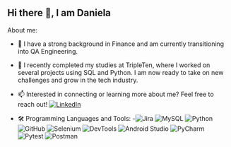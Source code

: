 ## Hi there 👋, I am Daniela



About me: 
- 🔭 I have a strong background in Finance and am currently transitioning into QA Engineering.
- 🌱 I recently completed my studies at TripleTen, where I worked on several projects using SQL and Python. I am now ready to take on new challenges and grow in the tech industry.
- 📫 Interested in connecting or learning more about me? Feel free to reach out! [![LinkedIn](https://img.shields.io/badge/LinkedIn-blue?style=flat&logo=linkedin)](https://www.linkedin.com/in/daniela-paredes-espinosa)

- 🛠️ Programming Languages and Tools:
-![Jira](https://img.shields.io/badge/Jira-0052CC?style=flat&logo=jira&logoColor=white) ![MySQL](https://img.shields.io/badge/MySQL-4479A1?style=flat&logo=mysql&logoColor=white) ![Python](https://img.shields.io/badge/Python-3776AB?style=flat&logo=python&logoColor=white) ![GitHub](https://img.shields.io/badge/GitHub-181717?style=flat&logo=github&logoColor=white) ![Selenium](https://img.shields.io/badge/Selenium-43B02A?style=flat&logo=selenium&logoColor=white) ![DevTools](https://img.shields.io/badge/DevTools-FF6C37?style=flat&logo=googlechrome&logoColor=white)
![Android Studio](https://img.shields.io/badge/Android%20Studio-3DDC84?style=flat&logo=android-studio&logoColor=white)
![PyCharm](https://img.shields.io/badge/PyCharm-000000?style=flat&logo=pycharm&logoColor=white)
![Pytest](https://img.shields.io/badge/Pytest-0A9EDC?style=flat&logo=pytest&logoColor=white) ![Postman](https://img.shields.io/badge/Postman-FF6C37?style=flat&logo=postman&logoColor=white)

